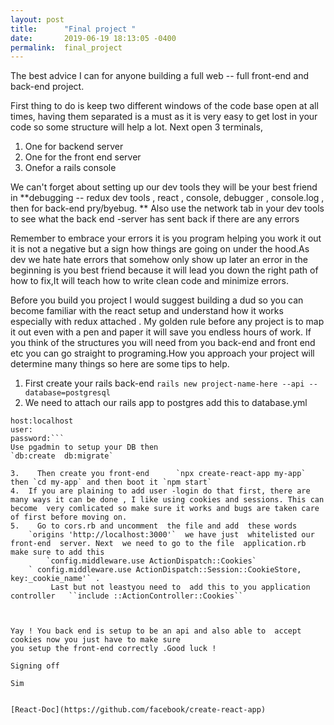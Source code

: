 ```yaml
---
layout: post
title:      "Final project "
date:       2019-06-19 18:13:05 -0400
permalink:  final_project
---
```


 The best advice I can for anyone building a full web -- full front-end and back-end project.

First thing to do is keep two different  windows of the code base open at all times,  having them separated is a must as it is very easy to get lost in your code so some structure will help a lot. Next open 3 terminals,

1. One for backend server  
2. One for  the front end server 
3.  Onefor a rails console

We can't forget about setting up our dev tools they will be your best friend in   **debugging -- redux dev tools , react , console, debugger , console.log , then for back-end  pry/byebug. **  Also use the network tab in your dev tools to see what the back end -server has sent back if there are any errors 

Remember to  embrace your errors it is you program helping you work it out  it is not a negative but a sign how things are going on under the hood.As dev we hate hate errors that somehow only show up later  an error in the beginning is you best friend because it will lead you down the right path of how to fix,It will teach how to write clean code and minimize errors. 

 Before you build you project I would suggest  building  a dud so you can become familiar with the react setup and understand how it works especially with redux attached . My golden rule before any project is to map it out even with a pen and paper it will save you endless hours of work.  If  you  think of the structures you will need from you back-end and front end etc you can go straight to programing.How you approach your project will determine many things so here are some tips to help.


1.  First create your rails back-end `rails new project-name-here --api --database=postgresql` 
2.  We need to attach our rails app to postgres add this to  database.yml  
```database: your app
host:localhost 
user: 
password:```
Use pgadmin to setup your DB then  
`db:create  db:migrate`
 
3.    Then create you front-end      `npx create-react-app my-app` then `cd my-app` and then boot it `npm start`
4.  If you are plaining to add user -login do that first, there are many ways it can be done , I like using cookies and sessions. This can become  very comlicated so make sure it works and bugs are taken care of first before moving on.
5.    Go to cors.rb and uncomment  the file and add  these words
    `origins 'http://localhost:3000'`  we have just  whitelisted our front-end  server. Next  we need to go to the file  application.rb  make sure to add this 
		`config.middleware.use ActionDispatch::Cookies`
    ` config.middleware.use ActionDispatch::Session::CookieStore, key:_cookie_name'` .
		 Last but not leastyou need to  add this to you application controller   ``include ::ActionController::Cookies``

		 
	
Yay ! You back end is setup to be an api and also able to  accept cookies now you just have to make sure
you setup the front-end correctly .Good luck !

Signing off 

Sim


[React-Doc](https://github.com/facebook/create-react-app)

		 

   

